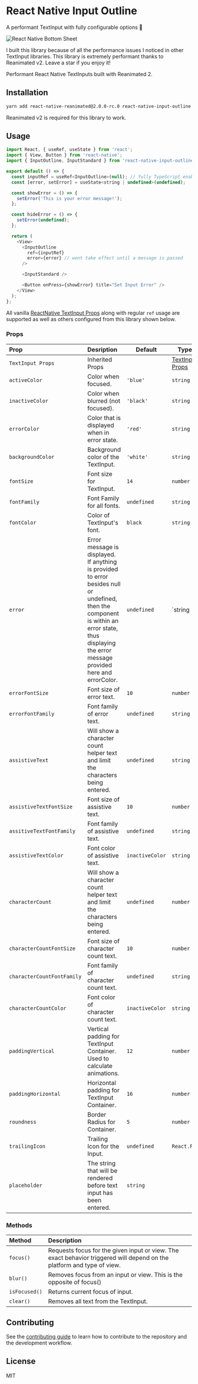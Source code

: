 # React Native Input Outline

A performant TextInput with fully configurable options 🚀

![React Native Bottom Sheet](./mockup.png)

I built this library because of all the performance issues I noticed in other TextInput libraries.
This library is extremely performant thanks to Reanimated v2. Leave a star if you enjoy it!

Performant React Native TextInputs built with Reanimated 2.

## Installation

```sh
yarn add react-native-reanimated@2.0.0-rc.0 react-native-input-outline
```

Reanimated v2 is required for this library to work.

## Usage

```js
import React, { useRef, useState } from 'react';
import { View, Button } from 'react-native';
import { InputOutline, InputStandard } from 'react-native-input-outline';

export default () => {
  const inputRef = useRef<InputOutline>(null); // fully TypeScript enabled
  const [error, setError] = useState<string | undefined>(undefined);

  const showError = () => {
    setError('This is your error message!');
  };

  const hideError = () => {
    setError(undefined);
  };

  return (
    <View>
      <InputOutline
        ref={inputRef}
        error={error} // wont take effect until a message is passed
      />

      <InputStandard /> 

      <Button onPress={showError} title="Set Input Error" />
    </View>
  );
};
```

All vanilla [ReactNative TextInput Props](https://reactnative.dev/docs/textinput#props) along with regular `ref` usage are supported as well as others configured from this library shown below.

### Props

<!-- prettier-ignore -->
| Prop | Desription | Default | Type |
| :------------------ | :--------------------------------------------------------------------------------------------------------------------------------------------------------------------------------------------------- | ----------- | --------------------------------------------------------------- |
| `TextInput Props` | Inherited Props | | [TextInput Props](https://reactnative.dev/docs/textinput#props) |
| `activeColor` | Color when focused. | `'blue'` | `string` |
| `inactiveColor` | Color when blurred (not focused). | `'black'` | `string` |
| `errorColor` | Color that is displayed when in error state. | `'red'` | `string` |
| `backgroundColor` | Background color of the TextInput. | `'white'` | `string` |
| `fontSize` | Font size for TextInput. | `14` | `number` |
| `fontFamily` | Font Family for all fonts. | `undefined` | `string` |
| `fontColor` | Color of TextInput's font. | `black` | `string` |
| `error` | Error message is displayed. If anything is provided to error besides null or undefined, then the component is within an error state, thus displaying the error message provided here and errorColor. | `undefined` | `string | undefined | null` |
| `errorFontSize` | Font size of error text. | `10` | `number` |
| `errorFontFamily` | Font family of error text. | `undefined` | `string` |
| `assistiveText` | Will show a character count helper text and limit the characters being entered. | `undefined` | `string` |
| `assistiveTextFontSize` | Font size of assistive text. | `10` | `number` |
| `assitiveTextFontFamily` | Font family of assistive text. | `undefined` | `string` |
| `assistiveTextColor` | Font color of assistive text. | `inactiveColor` | `string` |
| `characterCount` | Will show a character count helper text and limit the characters being entered. | `undefined` | `number` |
| `characterCountFontSize` | Font size of character count text. | `10` | `number` |
| `characterCountFontFamily` | Font family of character count text. | `undefined` | `string` |
| `characterCountColor` | Font color of character count text. | `inactiveColor` | `string` |
| `paddingVertical` | Vertical padding for TextInput Container. Used to calculate animations.|`12`|`number` |
| `paddingHorizontal` | Horizontal padding for TextInput Container. | `16` | `number` |
| `roundness` | Border Radius for Container. | `5` | `number` |
| `trailingIcon` | Trailing Icon for the Input. | `undefined` | `React.FC` |
| `placeholder` | The string that will be rendered before text input has been entered.|`string`|

### Methods

| Method        | Description                                                                                                            |
| :------------ | :--------------------------------------------------------------------------------------------------------------------- |
| `focus()`     | Requests focus for the given input or view. The exact behavior triggered will depend on the platform and type of view. |
| `blur()`      | Removes focus from an input or view. This is the opposite of focus()                                                   |
| `isFocused()` | Returns current focus of input.                                                                                        |
| `clear()`     | Removes all text from the TextInput.                                                                                   |

## Contributing

See the [contributing guide](CONTRIBUTING.md) to learn how to contribute to the repository and the development workflow.

## License

MIT
